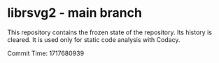 # librsvg2 - main branch

This repository contains the frozen state of the repository.
Its history is cleared. It is used only for static code
analysis with Codacy.

Commit Time: 1717680939